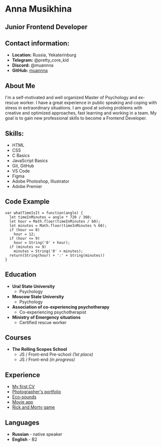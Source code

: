# Anna Musikhina

## Junior Frontend Developer

## Contact information:

- **Location:** Russia, Yekaterinburg
- **Telegram:** @pretty_core_kid
- **Discord:** @muannna
- **GitHub:** [muannna](https://github.com/muannna)

## About Me

I'm a self-motivated and well organized Master of Psychology and ex-rescue worker. I have a great experience in public speaking and coping with stress in extraordinary situations. I am good at solving problems with creative and optimized approaches, fast learning and working in a team.
My goal is to gain new professional skills to become a Frontend Developer.

## Skills:

- HTML
- CSS
- C Basics
- JavaScript Basics
- Git, GitHub
- VS Code
- Figma
- Adobe Photoshop, Illustrator
- Adobe Premier

## Code Example

```
var whatTimeIsIt = function(angle) {
  let timeInMinutes = angle * 720 / 360;
  let hour = Math.floor(timeInMinutes / 60);
  let minutes = Math.floor(timeInMinutes % 60);
  if (hour == 0)
    hour = 12;
  if (hour <= 9)
    hour = String('0' + hour);
  if (minutes <= 9)
    minutes = String('0' + minutes);
  return(String(hour) + ':' + String(minutes))
}
```

## Education

- **Ural State University**
  - Psychology
- **Moscow State University**
  - Psychology
- **Association of co-experiencing psychotherapy**
  - Co-experiencing psychotherapist
- **Ministry of Emergency situations**
  - Certified rescue worker

## Courses

- **The Rolling Scopes School**
  - JS / Front-end Pre-school _(1st place)_
  - JS / Front-end _(in progress)_

## Experience

- [My first CV](https://muannna.github.io/rsschool-cv/cv)
- [Photographer's portfolio](https://rolling-scopes-school.github.io/muannna-JSFEPRESCHOOL/portfolio/)
- [Eco-sounds](https://rolling-scopes-school.github.io/muannna-JSFEPRESCHOOL/eco-sounds/)
- [Movie app](https://rolling-scopes-school.github.io/muannna-JSFEPRESCHOOL/movie-app/)
- [Rick and Morty game](https://rolling-scopes-school.github.io/muannna-JSFEPRESCHOOL/rick-and-morty/)

## Languages

- **Russian** - native speaker
- **English** - B2
